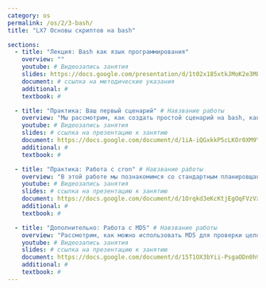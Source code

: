 ```yaml
---
category: os
permalink: /os/2/3-bash/
title: "LX7 Основы скриптов на bash"

sections:
  - title: "Лекция: Bash как язык программирования"
    overview: ""
    youtube: # Видеозапись занятия
    slides: https://docs.google.com/presentation/d/1t02x185xtkJMoK2e3ML6nWPmafBZAa1V4HOdpWLBcmg/edit?usp=sharing # ссылка на презентацию к занятию
    document: # ссылка на методические указания
    additional: # 
    textbook: # 

  - title: "Практика: Ваш первый сценарий" # Навзвание работы
    overview: "Мы рассмотрим, как создать простой сценарий на bash, как его выполнить, а также познакомимся на практике с наиболее частыми приемами программирования сценариев - использованием команд, операторов выбора и работой с параметрами."
    youtube: # Видеозапись занятия
    slides: # ссылка на презентацию к занятию
    document: https://docs.google.com/document/d/1iA-iQGxkkP5cLKOr0XM9YwjSzL3NY7abo0zU4FvUfMw/edit?usp=sharing # ссылка на методические указания
    additional: # 
    textbook: # 

  - title: "Практика: Работа с cron" # Навзвание работы
    overview: "В этой работе мы познакомимся со стандартным планировщаком заданий Linux - демоном cron. Он используется для периодического выполнения команд и сценариев. Зодно научимся работать в сценариях с файлами." # Пояснительный текст
    youtube: # Видеозапись занятия
    slides: # ссылка на презентацию к занятию
    document: https://docs.google.com/document/d/1Orqkd3eKcKtjEgOqFVzVxVMhPDRFrYHa-iHiTT_u78g/edit?usp=sharing # ссылка на методические указания
    additional: # 
    textbook: # 

  - title: "Дополнительно: Работа с MD5" # Навзвание работы
    overview: "Рассмотрим, как можно использовать MD5 для проверки целостности файлов. В скрипте научимся пользоваться условиями." # Пояснительный текст
    youtube: # Видеозапись занятия
    slides: # ссылка на презентацию к занятию
    document: https://docs.google.com/document/d/15T1OX3bYii-PsgaODn0h9-aRgmlje947IRnj6DLg1_I/edit?usp=sharing # ссылка на методические указания
    additional: # 
    textbook: # 
---
```


